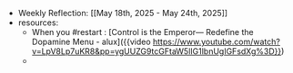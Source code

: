 - Weekly Reflection: [[May 18th, 2025 - May 24th, 2025]]
- resources:
	- When you #restart : [Control is the Emperor— Redefine the Dopamine Menu -  alux]({{video https://www.youtube.com/watch?v=LpV8Lp7uKR8&pp=ygUUZG9tcGFtaW5lIG1lbnUgIGFsdXg%3D}})
	-